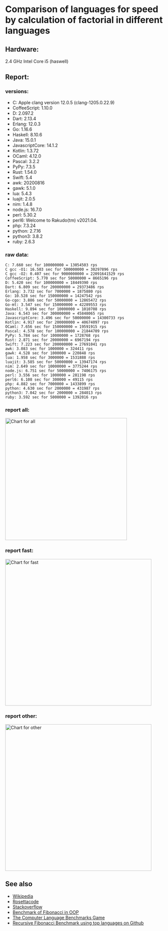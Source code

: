 Comparison of languages for speed by calculation of factorial in different languages
====================================================================================

Hardware:
---------
2.4 GHz Intel Core i5 (haswell)

Report:
-------
### versions:

  * C: Apple clang version 12.0.5 (clang-1205.0.22.9)
  * CoffeeScript: 1.10.0
  * D: 2.097.2
  * Dart: 2.13.4
  * Erlang: 12.0.3
  * Go: 1.16.6
  * Haskell: 8.10.6
  * Java: 15.0.1
  * JavascriptCore: 14.1.2
  * Kotlin: 1.3.72
  * OCaml: 4.12.0
  * Pascal: 3.2.2
  * PyPy: 7.3.5
  * Rust: 1.54.0
  * Swift: 5.4
  * awk: 20200816
  * gawk: 5.1.0
  * lua: 5.4.3
  * luajit: 2.0.5
  * nim: 1.4.8
  * node.js: 16.7.0
  * perl: 5.30.2
  * perl6: Welcome to Rakudo(tm) v2021.04.
  * php: 7.3.24
  * python: 2.7.16
  * python3: 3.8.2
  * ruby: 2.6.3


### raw data:

    C: 7.660 sec for 100000000 = 13054503 rps
    C gcc -O1: 16.503 sec for 500000000 = 30297896 rps
    C gcc -O2: 0.407 sec for 9000000000 = 22091641529 rps
    CoffeeScript: 5.770 sec for 50000000 = 8665196 rps
    D: 5.420 sec for 100000000 = 18449390 rps
    Dart: 6.809 sec for 200000000 = 29373486 rps
    Erlang: 3.732 sec for 7000000 = 1875880 rps
    Go: 10.528 sec for 150000000 = 14247542 rps
    Go-cgo: 3.886 sec for 50000000 = 12865472 rps
    Go-mt: 3.547 sec for 150000000 = 42289553 rps
    Haskell: 9.894 sec for 10000000 = 1010708 rps
    Java: 6.543 sec for 300000000 = 45848065 rps
    JavascriptCore: 3.496 sec for 50000000 = 14300733 rps
    Kotlin: 4.917 sec for 200000000 = 40674097 rps
    OCaml: 7.656 sec for 150000000 = 19591915 rps
    Pascal: 4.578 sec for 100000000 = 21844709 rps
    PyPy: 5.784 sec for 10000000 = 1728768 rps
    Rust: 2.871 sec for 20000000 = 6967194 rps
    Swift: 7.223 sec for 200000000 = 27691041 rps
    awk: 3.083 sec for 1000000 = 324411 rps
    gawk: 4.528 sec for 1000000 = 220848 rps
    lua: 1.958 sec for 3000000 = 1531888 rps
    luajit: 3.585 sec for 50000000 = 13947174 rps
    nim: 2.649 sec for 10000000 = 3775244 rps
    node.js: 6.751 sec for 50000000 = 7406175 rps
    perl: 3.556 sec for 1000000 = 281198 rps
    perl6: 6.108 sec for 300000 = 49115 rps
    php: 4.882 sec for 7000000 = 1433899 rps
    python: 4.630 sec for 2000000 = 431987 rps
    python3: 7.042 sec for 2000000 = 284013 rps
    ruby: 3.592 sec for 5000000 = 1392016 rps


### report all:

<img alt="Chart for all" width="388" src="https://chart.googleapis.com/chart?cht=bhs&chs=582x515&chd=t%3A45848064%2C42289553%2C40674096%2C30297896%2C29373486%2C27691040%2C21844708%2C19591915%2C18449390%2C14300733%2C14247542%2C13947173%2C13054502%2C12865471%2C8665196%2C7406174%2C6967194%2C3775244%2C1875880%2C1728767%2C1531888%2C1433898%2C1392015%2C1010707%2C431986%2C324410%2C284012%2C281197%2C220848&chco=4d89f9&chbh=12&chds=0,45848064.9533815&chxt=x,y,r&chxl=1%3A%7Cgawk%7Cperl%7Cpython3%7Cawk%7Cpython%7CHaskell%7Cruby%7Cphp%7Clua%7CPyPy%7CErlang%7Cnim%7CRust%7Cnode.js%7CCoffeeScript%7CGo-cgo%7CC%7Cluajit%7CGo%7CJavascriptCore%7CD%7COCaml%7CPascal%7CSwift%7CDart%7CC%20gcc%20-O1%7CKotlin%7CGo-mt%7CJava%7C2%3A%7C220848%20rps%7C281197%20rps%7C284012%20rps%7C324410%20rps%7C431986%20rps%7C1010707%20rps%7C1392015%20rps%7C1433898%20rps%7C1531888%20rps%7C1728767%20rps%7C1875880%20rps%7C3775244%20rps%7C6967194%20rps%7C7406174%20rps%7C8665196%20rps%7C12865471%20rps%7C13054502%20rps%7C13947173%20rps%7C14247542%20rps%7C14300733%20rps%7C18449390%20rps%7C19591915%20rps%7C21844708%20rps%7C27691040%20rps%7C29373486%20rps%7C30297896%20rps%7C40674096%20rps%7C42289553%20rps%7C45848064%20rps%7C0%3A%7C0%20%25%7C10%20%25%7C20%20%25%7C30%20%25%7C40%20%25%7C50%20%25%7C60%20%25%7C70%20%25%7C80%20%25%7C90%20%25%7C100%20%25">

### report fast:

<img alt="Chart for fast" width="466" src="https://chart.googleapis.com/chart?cht=bhs&chs=700x328&chd=t%3A45848064%2C42289553%2C40674096%2C30297896%2C29373486%2C27691040%2C21844708%2C19591915%2C18449390%2C14300733%2C14247542%2C13947173%2C13054502%2C12865471%2C8665196%2C7406174%2C6967194%2C3775244&chco=4d89f9&chbh=12&chds=0,45848064.9533815&chxt=x,y,r&chxl=1%3A%7Cnim%7CRust%7Cnode.js%7CCoffeeScript%7CGo-cgo%7CC%7Cluajit%7CGo%7CJavascriptCore%7CD%7COCaml%7CPascal%7CSwift%7CDart%7CC%20gcc%20-O1%7CKotlin%7CGo-mt%7CJava%7C2%3A%7C3775244%20rps%7C6967194%20rps%7C7406174%20rps%7C8665196%20rps%7C12865471%20rps%7C13054502%20rps%7C13947173%20rps%7C14247542%20rps%7C14300733%20rps%7C18449390%20rps%7C19591915%20rps%7C21844708%20rps%7C27691040%20rps%7C29373486%20rps%7C30297896%20rps%7C40674096%20rps%7C42289553%20rps%7C45848064%20rps%7C0%3A%7C0%20%25%7C10%20%25%7C20%20%25%7C30%20%25%7C40%20%25%7C50%20%25%7C60%20%25%7C70%20%25%7C80%20%25%7C90%20%25%7C100%20%25">

### report other:

<img alt="Chart for other" width="466" src="https://chart.googleapis.com/chart?cht=bhs&chs=700x209&chd=t%3A1875880%2C1728767%2C1531888%2C1433898%2C1392015%2C1010707%2C431986%2C324410%2C284012%2C281197%2C220848&chco=4d89f9&chbh=12&chds=0,1875880.39086487&chxt=x,y,r&chxl=1%3A%7Cgawk%7Cperl%7Cpython3%7Cawk%7Cpython%7CHaskell%7Cruby%7Cphp%7Clua%7CPyPy%7CErlang%7C2%3A%7C220848%20rps%7C281197%20rps%7C284012%20rps%7C324410%20rps%7C431986%20rps%7C1010707%20rps%7C1392015%20rps%7C1433898%20rps%7C1531888%20rps%7C1728767%20rps%7C1875880%20rps%7C0%3A%7C0%20%25%7C10%20%25%7C20%20%25%7C30%20%25%7C40%20%25%7C50%20%25%7C60%20%25%7C70%20%25%7C80%20%25%7C90%20%25%7C100%20%25">



See also
--------

  * [Wikipedia](http://en.wikipedia.org/wiki/Factorial)
  * [Rosettacode](http://rosettacode.org/wiki/Factorial)
  * [Stackoverflow](http://stackoverflow.com/questions/23930/factorial-algorithms-in-different-languages)
  * [Benchmark of Fibonacci in OOP](https://github.com/Balancer/benchmarks-fib-obj)
  * [The Computer Language Benchmarks Game](http://benchmarksgame.alioth.debian.org)
  * [Recursive Fibonacci Benchmark using top languages on Github](https://github.com/drujensen/fib)
